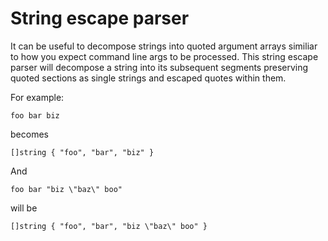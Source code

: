 String escape parser
===

It can be useful to decompose strings into quoted argument arrays similiar to how you expect
command line args to be processed. This string escape parser will decompose a string into its 
subsequent segments preserving quoted sections as single strings and escaped quotes within them.

For example:

```
foo bar biz
```
becomes
```
[]string { "foo", "bar", "biz" }
```

And

```
foo bar "biz \"baz\" boo"
```
will be

```
[]string { "foo", "bar", "biz \"baz\" boo" }
``` 
